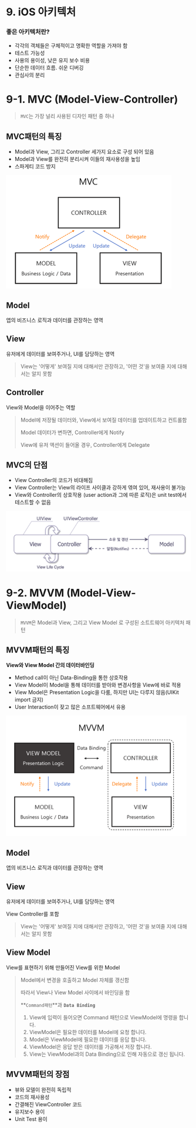 # 9. iOS 아키텍처

### 좋은 아키텍처란?
* 각각의 객체들은 구체적이고 명확한 역할을 가져야 함
* 테스트 가능성
* 사용의 용이성, 낮은 유지 보수 비용
* 단순한 데이터 흐름. 쉬운 디버깅
* 관심사의 분리

# 9-1. MVC (Model-View-Controller)

>`MVC`는  가장 널리 사용된 디자인 패턴 중 하나

## MVC패턴의 특징
- Model과 View, 그리고 Controller 세가지 요소로 구성 되어 있음
- Model과 View를 완전히 분리시켜 이들의 재사용성을 높임
- 스파게티 코드 방지

![](/images/Architecture/MVC.png)

## Model
 앱의 비즈니스 로직과 데이터를 관장하는 영역

## View
 유저에게 데이터를 보여주거나, UI를 담당하는 영역

> View는 '어떻게' 보여질 지에 대해서만 관장하고, '어떤 것'을 보여줄 지에 대해서는 알지 못함

## Controller
 View와 Model을 이어주는 역할

> Model에 저장될 데이터와, View에서 보여질 데이터를 업데이트하고 컨트롤함
>
> Model 데이터가 변하면, Controller에게 Notify
>
> View에 유저 액션이 들어올 경우, Controller에게 Delegate

## MVC의 단점
* View Controller의 코드가 비대해짐
* View Controller는 View의 라이프 사이클과 강하게 엮여 있어, 재사용이 불가능
* View와 Controller의 상호작용 (user action과 그에 따른 로직)은 unit test에서 테스트할 수 없음

![](/images/Architecture/MVC2.png)


# 9-2. MVVM (Model-View-ViewModel)

>`MVVM`은 Model과 View, 그리고 View Model 로 구성된 소트트웨어 아키텍처 패턴

## MVVM패턴의 특징
**View와 View Model 간의 데이터바인딩**
- Method call이 아닌 Data-Binding을 통한 상호작용
- View Model이 Model을 통해 데이터를 받아와 변경사항을 View에 바로 적용
- View Model은 Presentation Logic을 다룸, 하지만 UI는 다루지 않음(UIKit import 금지)
- User Interaction이 잦고 많은 소프트웨어에서 유용

![](/images/Architecture/MVVM.png)

## Model
앱의 비즈니스 로직과 데이터를 관장하는 영역

## View
유저에게 데이터를 보여주거나, UI를 담당하는 영역

View Controller를 포함

> View는 '어떻게' 보여질 지에 대해서만 관장하고, '어떤 것'을 보여줄 지에 대해서는 알지 못함

## View Model
View를 표현하기 위해 만들어진 View를 위한 Model
> Model에서 변경을 호출하고 Model 자체를 갱신함 
>
> 따라서 View나 View Model 사이에서 바인딩을 함
>
> **`Command패턴`**과 **`Data Binding`**
>
> 1. View에 입력이 들어오면 Command 패턴으로 ViewModel에 명령을 합니다.
> 2. ViewModel은 필요한 데이터를 Model에 요청 합니다.
> 3. Model은 ViewModel에 필요한 데이터를 응답 합니다.
> 4. ViewModel은 응답 받은 데이터를 가공해서 저장 합니다.
> 5. View는 ViewModel과의 Data Binding으로 인해 자동으로 갱신 됩니다.


## MVVM패턴의 장점
* 뷰와 모델이 완전히 독립적
* 코드의 재사용성
* 간결해진 ViewController 코드
* 유지보수 용이
* Unit Test 용이




